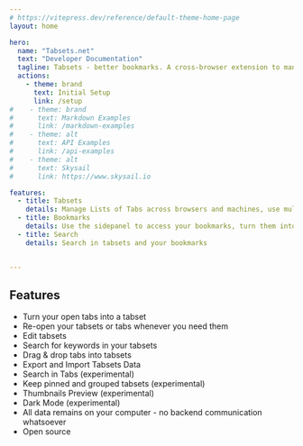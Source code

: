 ```yaml
---
# https://vitepress.dev/reference/default-theme-home-page
layout: home

hero:
  name: "Tabsets.net"
  text: "Developer Documentation"
  tagline: Tabsets - better bookmarks. A cross-browser extension to manage your URLs
  actions:
    - theme: brand
      text: Initial Setup
      link: /setup
#    - theme: brand
#      text: Markdown Examples
#      link: /markdown-examples
#    - theme: alt
#      text: API Examples
#      link: /api-examples
#    - theme: alt
#      text: Skysail
#      link: https://www.skysail.io

features:
  - title: Tabsets
    details: Manage Lists of Tabs across browsers and machines, use multiple views to organize them, store and restore sessions
  - title: Bookmarks
    details: Use the sidepanel to access your bookmarks, turn them into bookmarks or vice versa
  - title: Search
    details: Search in tabsets and your bookmarks


---
```


## Features

* Turn your open tabs into a tabset
* Re-open your tabsets or tabs whenever you need them
* Edit tabsets
* Search for keywords in your tabsets
* Drag & drop tabs into tabsets
* Export and Import Tabsets Data
* Search in Tabs (experimental)
* Keep pinned and grouped tabsets (experimental)
* Thumbnails Preview (experimental)
* Dark Mode (experimental)
* All data remains on your computer - no backend communication whatsoever
* Open source
